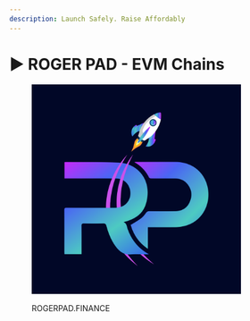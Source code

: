 ```yaml
---
description: Launch Safely. Raise Affordably
---
```


# ▶️ ROGER PAD - EVM Chains

<figure><img src=".gitbook/assets/V2.png" alt="" width="375"><figcaption><p>ROGERPAD.FINANCE</p></figcaption></figure>

